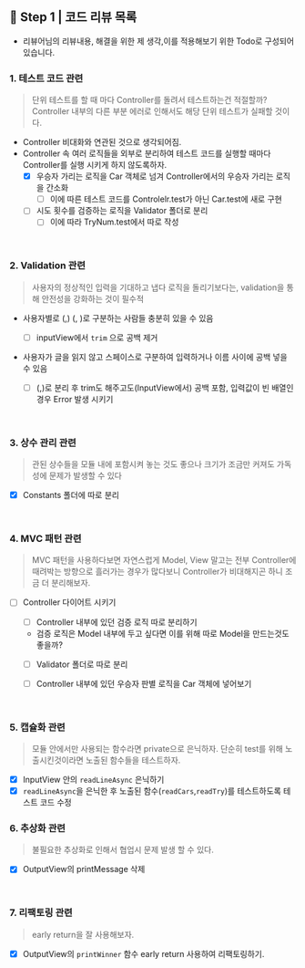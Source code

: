 ## 📝 Step 1 | 코드 리뷰 목록

- 리뷰어님의 리뷰내용, 해결을 위한 제 생각,이를 적용해보기 위한 Todo로 구성되어있습니다.

### 1. 테스트 코드 관련

> 단위 테스트를 할 때 마다 Controller를 돌려서 테스트하는건 적절할까? Controller 내부의 다른 부분 에러로 인해서도 해당 단위 테스트가 실패할 것이다.

- Controller 비대화와 연관된 것으로 생각되어짐.
- Controller 속 여러 로직들을 외부로 분리하여 테스트 코드를 실행할 때마다 Controller를 실행 시키게 하지 않도록하자.
  - [x] 우승자 가리는 로직을 Car 객체로 넘겨 Controller에서의 우승자 가리는 로직을 간소화
    - [ ] 이에 따른 테스트 코드를 Controlelr.test가 아닌 Car.test에 새로 구현
  - [ ] 시도 횟수를 검증하는 로직을 Validator 폴더로 분리
    - [ ] 이에 따라 TryNum.test에서 따로 작성

</br>

### 2. Validation 관련

> 사용자의 정상적인 입력을 기대하고 냅다 로직을 돌리기보다는, validation을 통해 안전성을 강화하는 것이 필수적

- 사용자별로 (,) (, )로 구분하는 사람들 충분히 있을 수 있음

  - [ ] inputView에서 `trim` 으로 공백 제거

- 사용자가 글을 읽지 않고 스페이스로 구분하여 입력하거나 이름 사이에 공백 넣을 수 있음

  - [ ] (,)로 분리 후 trim도 해주고도(InputView에서) 공백 포함, 입력값이 빈 배열인 경우 Error 발생 시키기

</br>

### 3. 상수 관리 관련

> 관된 상수들을 모듈 내에 포함시켜 놓는 것도 좋으나 크기가 조금만 커져도 가독성에 문제가 발생할 수 있다

- [x] Constants 폴더에 따로 분리

</br>

### 4. MVC 패턴 관련

> MVC 패턴을 사용하다보면 자연스럽게 Model, View 말고는 전부 Controller에 때려박는 방향으로 흘러가는 경우가 많다보니 Controller가 비대해지곤 하니 조금 더 분리해보자.

- [ ] Controller 다이어트 시키기

  - [ ] Controller 내부에 있던 검증 로직 따로 분리하기
  - 검증 로직은 Model 내부에 두고 싶다면 이를 위해 따로 Model을 만드는것도 좋을까?
  - [ ] Validator 폴더로 따로 분리

  - [ ] Controller 내부에 있던 우승자 판별 로직을 Car 객체에 넣어보기

</br>

### 5. 캡슐화 관련

> 모듈 안에서만 사용되는 함수라면 private으로 은닉하자. 단순히 test를 위해 노출시킨것이라면 노출된 함수들을 테스트하자.

- [x] InputView 안의 `readLineAsync` 은닉하기
- [x] `readLineAsync`을 은닉한 후 노출된 함수(`readCars`,`readTry`)를 테스트하도록 테스트 코드 수정

### 6. 추상화 관련

> 불필요한 추상화로 인해서 협업시 문제 발생 할 수 있다.

- [x] OutputView의 printMessage 삭제

</br>

### 7. 리팩토링 관련

> early return을 잘 사용해보자.

- [x] OutputView의 `printWinner` 함수 early return 사용하여 리팩토링하기.
